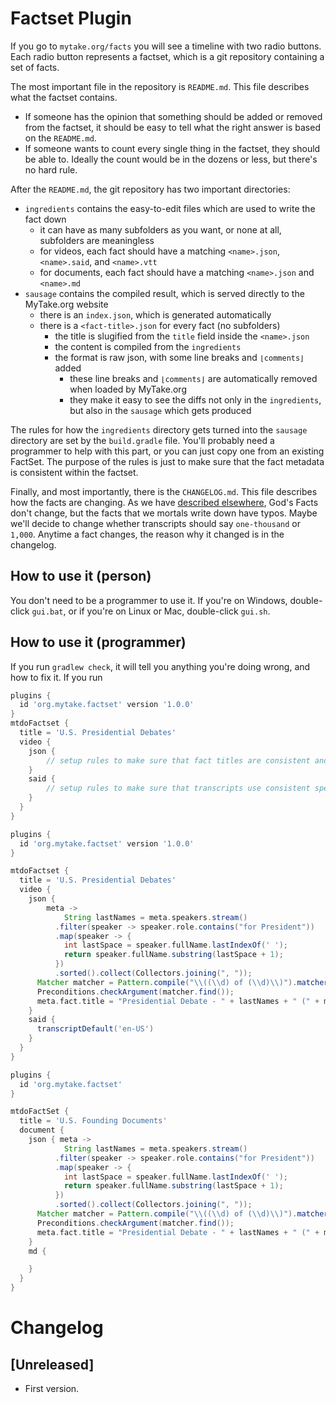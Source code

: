 # Factset Plugin

If you go to `mytake.org/facts` you will see a timeline with two radio buttons. Each radio button represents a factset, which is a git repository containing a set of facts.

The most important file in the repository is `README.md`. This file describes what the factset contains.

- If someone has the opinion that something should be added or removed from the factset, it should be easy to tell what the right answer is based on the `README.md`.
- If someone wants to count every single thing in the factset, they should be able to. Ideally the count would be in the dozens or less, but there's no hard rule.

After the `README.md`, the git repository has two important directories:

- `ingredients` contains the easy-to-edit files which are used to write the fact down
  - it can have as many subfolders as you want, or none at all, subfolders are meaningless
  - for videos, each fact should have a matching `<name>.json`, `<name>.said`, and `<name>.vtt`
  - for documents, each fact should have a matching `<name>.json` and `<name>.md`
- `sausage` contains the compiled result, which is served directly to the MyTake.org website
  - there is an `index.json`, which is generated automatically
  - there is a `<fact-title>.json` for every fact (no subfolders)
    - the title is slugified from the `title` field inside the `<name>.json`
    - the content is compiled from the `ingredients`
    - the format is raw json, with some line breaks and `⌊comments⌋` added
      - these line breaks and `⌊comments⌋` are automatically removed when loaded by MyTake.org
      - they make it easy to see the diffs not only in the `ingredients`, but also in the `sausage` which gets produced

The rules for how the `ingredients` directory gets turned into the `sausage` directory are set by the `build.gradle` file. You'll probably need a programmer to help with this part, or you can just copy one from an existing FactSet. The purpose of the rules is just to make sure that the fact metadata is consistent within the factset.

Finally, and most importantly, there is the `CHANGELOG.md`. This file describes how the facts are changing. As we have [described elsewhere](TODO), God's Facts don't change, but the facts that we mortals write down have typos. Maybe we'll decide to change whether transcripts should say `one-thousand` or `1,000`. Anytime a fact changes, the reason why it changed is in the changelog.

## How to use it (person)

You don't need to be a programmer to use it. If you're on Windows, double-click `gui.bat`, or if you're on Linux or Mac, double-click `gui.sh`.

## How to use it (programmer)

If you run `gradlew check`, it will tell you anything you're doing wrong, and how to fix it.  If you run

```gradle
plugins {
  id 'org.mytake.factset' version '1.0.0'
}
mtdoFactset {
  title = 'U.S. Presidential Debates'
  video {
    json {
        // setup rules to make sure that fact titles are consistent and typo free
    }
    said {
        // setup rules to make sure that transcripts use consistent spelling
    }
  }
}
```




```gradle
plugins {
  id 'org.mytake.factset' version '1.0.0'
}

mtdoFactset {
  title = 'U.S. Presidential Debates'
  video {
    json {
        meta ->
            String lastNames = meta.speakers.stream()
          .filter(speaker -> speaker.role.contains("for President"))
          .map(speaker -> {
            int lastSpace = speaker.fullName.lastIndexOf(' ');
            return speaker.fullName.substring(lastSpace + 1);
          })
          .sorted().collect(Collectors.joining(", "));
      Matcher matcher = Pattern.compile("\\((\\d) of (\\d)\\)").matcher(meta.fact.title);
      Preconditions.checkArgument(matcher.find());
      meta.fact.title = "Presidential Debate - " + lastNames + " (" + matcher.group(1) + " of " + matcher.group(2) + ")";
    }
    said {
      transcriptDefault('en-US')
    }
  }
}
```

```gradle
plugins {
  id 'org.mytake.factset'
}

mtdoFactSet {
  title = 'U.S. Founding Documents'
  document {
    json { meta ->
            String lastNames = meta.speakers.stream()
          .filter(speaker -> speaker.role.contains("for President"))
          .map(speaker -> {
            int lastSpace = speaker.fullName.lastIndexOf(' ');
            return speaker.fullName.substring(lastSpace + 1);
          })
          .sorted().collect(Collectors.joining(", "));
      Matcher matcher = Pattern.compile("\\((\\d) of (\\d)\\)").matcher(meta.fact.title);
      Preconditions.checkArgument(matcher.find());
      meta.fact.title = "Presidential Debate - " + lastNames + " (" + matcher.group(1) + " of " + matcher.group(2) + ")";
    }
    md {

    }
  }
}
```

# Changelog

## [Unreleased]
* First version.
